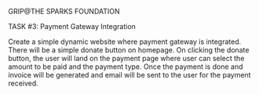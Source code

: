 
GRIP@THE SPARKS FOUNDATION

TASK #3: Payment Gateway Integration

Create a simple dynamic website where payment gateway is integrated. There will be a simple donate button on homepage. On clicking the donate button, the user will land on the payment page where user can select the amount to be paid and the payment type. Once the payment is done and invoice will be generated and email will be sent to the user for the payment received.
